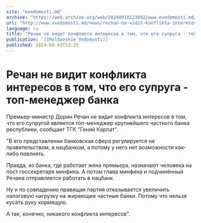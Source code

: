 ```yaml
---
site: "evedomosti.md"
archive: "https://web.archive.org/web/20240918123042/www.evedomosti.md/news/rechan-ne-vidit-konflikta-interesov-v-tom-chto-ego-supruga-t"
url: "http://www.evedomosti.md/news/rechan-ne-vidit-konflikta-interesov-v-tom-chto-ego-supruga-t"
language: ru
title: "Речан не видит конфликта интересов в том, что его супруга - топ-менеджер банка"
publication: '[[Moldavskie Vedomosti]]'
published: 2024-08-03T12:25
---
```


# Речан не видит конфликта интересов в том, что его супруга - топ-менеджер банка

Премьер-министр Дорин Речан не видит конфликта интересов в том, что его супругой является топ-менеджер крупнейшего частного банка республики, сообщает ТГК "Гений Карпат".

"В его представлении банковская сфера регулируется не правительством, а нацбанком, а потому у него нет возможности как-либо повлиять.

Правда, из банка, где работает жена премьера, назначают человека на пост госсекретаря минфина. А потом глава минфина и подчинённый Речана отправляется работать в нацбанк.

Ну и по совпадению правящая партия отказывается увеличить налоговую нагрузку на жиреющие частные банки. Потому что нельзя кусать руку кормящую.

А так, конечно, никакого конфликта интересов".